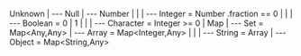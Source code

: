 Unknown
|
--- Null
|
--- Number
|   |
|   --- Integer = Number .fraction == 0
|       |
|       --- Boolean = 0 | 1
|       |
|       --- Character = Integer >= 0
|
Map
|
--- Set = Map<Any,Any>
|
--- Array = Map<Integer,Any>
|   |
|   --- String = Array<Character>
|
--- Object = Map<String,Any>
